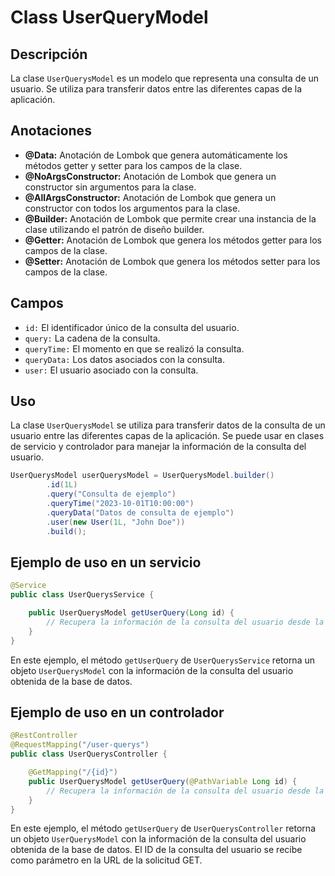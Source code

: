 # Class UserQueryModel

## Descripción
La clase `UserQuerysModel` es un modelo que representa una consulta de un usuario. Se utiliza para transferir datos entre las diferentes capas de la aplicación.

## Anotaciones

- **@Data:** Anotación de Lombok que genera automáticamente los métodos getter y setter para los campos de la clase.
- **@NoArgsConstructor:** Anotación de Lombok que genera un constructor sin argumentos para la clase.
- **@AllArgsConstructor:** Anotación de Lombok que genera un constructor con todos los argumentos para la clase.
- **@Builder:** Anotación de Lombok que permite crear una instancia de la clase utilizando el patrón de diseño builder.
- **@Getter:** Anotación de Lombok que genera los métodos getter para los campos de la clase.
- **@Setter:** Anotación de Lombok que genera los métodos setter para los campos de la clase.

## Campos

- `id:` El identificador único de la consulta del usuario.
- `query:` La cadena de la consulta.
- `queryTime:` El momento en que se realizó la consulta.
- `queryData:` Los datos asociados con la consulta.
- `user:` El usuario asociado con la consulta.

## Uso

La clase `UserQuerysModel` se utiliza para transferir datos de la consulta de un usuario entre las diferentes capas de la aplicación. Se puede usar en clases de servicio y controlador para manejar la información de la consulta del usuario.

```java
UserQuerysModel userQuerysModel = UserQuerysModel.builder()
        .id(1L)
        .query("Consulta de ejemplo")
        .queryTime("2023-10-01T10:00:00")
        .queryData("Datos de consulta de ejemplo")
        .user(new User(1L, "John Doe"))
        .build();
```

## Ejemplo de uso en un servicio

```java
@Service
public class UserQuerysService {

    public UserQuerysModel getUserQuery(Long id) {
        // Recupera la información de la consulta del usuario desde la base de datos y retorna una instancia de UserQuerysModel
    }
}
```

En este ejemplo, el método `getUserQuery` de `UserQuerysService` retorna un objeto `UserQuerysModel` con la información de la consulta del usuario obtenida de la base de datos.

## Ejemplo de uso en un controlador

```java
@RestController
@RequestMapping("/user-querys")
public class UserQuerysController {

    @GetMapping("/{id}")
    public UserQuerysModel getUserQuery(@PathVariable Long id) {
        // Recupera la información de la consulta del usuario desde la base de datos y retorna una instancia de UserQuerysModel
    }
}
```

En este ejemplo, el método `getUserQuery` de `UserQuerysController` retorna un objeto `UserQuerysModel` con la información de la consulta del usuario obtenida de la base de datos. El ID de la consulta del usuario se recibe como parámetro en la URL de la solicitud GET.